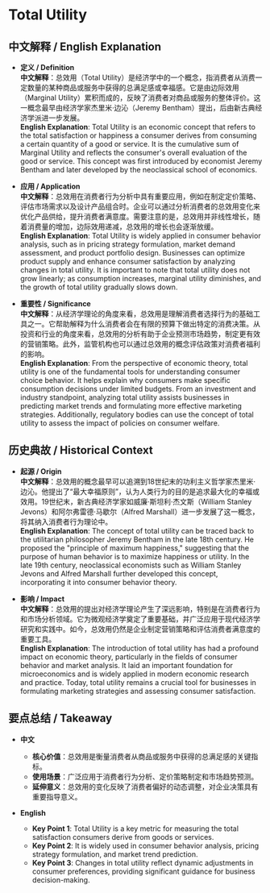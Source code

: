 # Total Utility

## 中文解释 / English Explanation

* **定义 / Definition**  
  **中文解释**：总效用（Total Utility）是经济学中的一个概念，指消费者从消费一定数量的某种商品或服务中获得的总满足感或幸福感。它是由边际效用（Marginal Utility）累积而成的，反映了消费者对商品或服务的整体评价。这一概念最早由经济学家杰里米·边沁（Jeremy Bentham）提出，后由新古典经济学派进一步发展。  
  **English Explanation**: Total Utility is an economic concept that refers to the total satisfaction or happiness a consumer derives from consuming a certain quantity of a good or service. It is the cumulative sum of Marginal Utility and reflects the consumer's overall evaluation of the good or service. This concept was first introduced by economist Jeremy Bentham and later developed by the neoclassical school of economics.

* **应用 / Application**  
  **中文解释**：总效用在消费者行为分析中具有重要应用，例如在制定定价策略、评估市场需求以及设计产品组合时。企业可以通过分析消费者的总效用变化来优化产品供给，提升消费者满意度。需要注意的是，总效用并非线性增长，随着消费量的增加，边际效用递减，总效用的增长也会逐渐放缓。  
  **English Explanation**: Total Utility is widely applied in consumer behavior analysis, such as in pricing strategy formulation, market demand assessment, and product portfolio design. Businesses can optimize product supply and enhance consumer satisfaction by analyzing changes in total utility. It is important to note that total utility does not grow linearly; as consumption increases, marginal utility diminishes, and the growth of total utility gradually slows down.

* **重要性 / Significance**  
  **中文解释**：从经济学理论的角度来看，总效用是理解消费者选择行为的基础工具之一。它帮助解释为什么消费者会在有限的预算下做出特定的消费决策。从投资和行业的角度来看，总效用的分析有助于企业预测市场趋势，制定更有效的营销策略。此外，监管机构也可以通过总效用的概念评估政策对消费者福利的影响。  
  **English Explanation**: From the perspective of economic theory, total utility is one of the fundamental tools for understanding consumer choice behavior. It helps explain why consumers make specific consumption decisions under limited budgets. From an investment and industry standpoint, analyzing total utility assists businesses in predicting market trends and formulating more effective marketing strategies. Additionally, regulatory bodies can use the concept of total utility to assess the impact of policies on consumer welfare.

## 历史典故 / Historical Context

* **起源 / Origin**  
  **中文解释**：总效用的概念最早可以追溯到18世纪末的功利主义哲学家杰里米·边沁。他提出了“最大幸福原则”，认为人类行为的目的是追求最大化的幸福或效用。19世纪末，新古典经济学家如威廉·斯坦利·杰文斯（William Stanley Jevons）和阿尔弗雷德·马歇尔（Alfred Marshall）进一步发展了这一概念，将其纳入消费者行为理论中。  
  **English Explanation**: The concept of total utility can be traced back to the utilitarian philosopher Jeremy Bentham in the late 18th century. He proposed the "principle of maximum happiness," suggesting that the purpose of human behavior is to maximize happiness or utility. In the late 19th century, neoclassical economists such as William Stanley Jevons and Alfred Marshall further developed this concept, incorporating it into consumer behavior theory.

* **影响 / Impact**  
  **中文解释**：总效用的提出对经济学理论产生了深远影响，特别是在消费者行为和市场分析领域。它为微观经济学奠定了重要基础，并广泛应用于现代经济学研究和实践中。如今，总效用仍然是企业制定营销策略和评估消费者满意度的重要工具。  
  **English Explanation**: The introduction of total utility has had a profound impact on economic theory, particularly in the fields of consumer behavior and market analysis. It laid an important foundation for microeconomics and is widely applied in modern economic research and practice. Today, total utility remains a crucial tool for businesses in formulating marketing strategies and assessing consumer satisfaction.

## 要点总结 / Takeaway

* **中文**  
  - **核心价值**：总效用是衡量消费者从商品或服务中获得的总满足感的关键指标。  
  - **使用场景**：广泛应用于消费者行为分析、定价策略制定和市场趋势预测。  
  - **延伸意义**：总效用的变化反映了消费者偏好的动态调整，对企业决策具有重要指导意义。

* **English**  
  - **Key Point 1**: Total Utility is a key metric for measuring the total satisfaction consumers derive from goods or services.  
  - **Key Point 2**: It is widely used in consumer behavior analysis, pricing strategy formulation, and market trend prediction.  
  - **Key Point 3**: Changes in total utility reflect dynamic adjustments in consumer preferences, providing significant guidance for business decision-making.